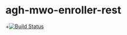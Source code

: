 # agh-mwo-enroller-rest

+[![Build Status](https://travis-ci.org/olkab93/tripmanager.svg?branch=master)](https://travis-ci.org/olkab93/tripmanager)
